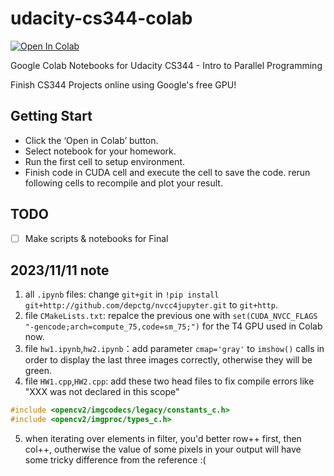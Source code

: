 # udacity-cs344-colab

[![Open In Colab](https://colab.research.google.com/assets/colab-badge.svg)](https://colab.research.google.com/github/depctg/udacity-cs344-colab)

Google Colab Notebooks for Udacity CS344 - Intro to Parallel Programming

Finish CS344 Projects online using Google's free GPU!

## Getting Start

- Click the ‘Open in Colab’ button.
- Select notebook for your homework.
- Run the first cell to setup environment.
- Finish code in CUDA cell and execute the cell to save the code. rerun following cells to recompile and plot your result.

## TODO
- [ ] Make scripts & notebooks for Final

## 2023/11/11 note

1. all `.ipynb` files: change `git+git` in `!pip install git+http://github.com/depctg/nvcc4jupyter.git` to `git+http`.
2. file `CMakeLists.txt`: repalce the previous one with `set(CUDA_NVCC_FLAGS "-gencode;arch=compute_75,code=sm_75;")` for the T4 GPU used in Colab now.
3. file `hw1.ipynb`,`hw2.ipynb`：add parameter `cmap='gray'` to `imshow()` calls in order to display the last three images correctly, otherwise they will be green.
4. file `HW1.cpp`,`HW2.cpp`: add these two head files to fix compile errors like "XXX was not declared in this scope" 
```cpp
#include <opencv2/imgcodecs/legacy/constants_c.h>
#include <opencv2/imgproc/types_c.h>
```
5. when iterating over elements in filter, you'd better row++ first, then col++, outherwise the value of some pixels  in your output will have some tricky difference from the reference :(